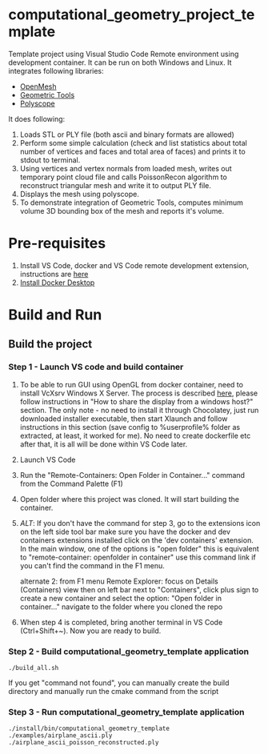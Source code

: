 # computational_geometry_project_template

Template project using Visual Studio Code Remote environment using development container. It can be run on both Windows and Linux. It integrates following libraries:

 - [OpenMesh](https://www.graphics.rwth-aachen.de/software/openmesh/)
 - [Geometric Tools](https://www.geometrictools.com/)
 - [Polyscope](https://polyscope.run/)

It does following:

 1. Loads STL or PLY file (both ascii and binary formats are allowed)
 2. Perform some simple calculation (check and list statistics about total number of vertices and faces and total area of faces) and prints it to stdout to terminal.
 3. Using vertices and vertex normals from loaded mesh, writes out temporary point cloud file and calls PoissonRecon algorithm to reconstruct triangular mesh and write it to output PLY file.
 4. Displays the mesh using polyscope.
 5. To demonstrate integration of Geometric Tools, computes minimum volume 3D bounding box of the mesh and reports it's volume.

# Pre-requisites

 1. Install VS Code, docker and VS Code remote development extension, instructions are [here](https://code.visualstudio.com/docs/remote/containers#_installation)
 2. [Install Docker Desktop](https://www.docker.com/products/docker-desktop/)

# Build and Run

## Build the project

### Step 1 - Launch VS code and build container

 1. To be able to run GUI using OpenGL from docker container, need to install VcXsrv Windows X Server. The process is described [here](https://dev.to/darksmile92/run-gui-app-in-linux-docker-container-on-windows-host-4kde), please follow instructions in "How to share the display from a windows host?" section. The only note - no need to install it through Chocolatey, just run downloaded installer executable, then start Xlaunch and follow instructions in this section (save config to %userprofile% folder as extracted, at least, it worked for me). No need to create dockerfile etc after that, it is all will be done within VS Code later.
 2. Launch VS Code
 3. Run the "Remote-Containers: Open Folder in Container..." command from the Command Palette (F1)
 4. Open folder where this project was cloned. It will start building the container.
 5. *ALT*: If you don't have the command for step 3, go to the extensions icon on the left side tool bar
    make sure you have the docker and dev containers extensions installed
    click on the 'dev containers' extension.
    In the main window, one of the options is "open folder"
    this is equivalent to "remote-container: openfolder in container"
    use this command link if you can't find the command in the F1 menu.

    alternate 2:
    from F1 menu
    Remote Explorer: focus on Details (Containers) view
    then on left bar next to "Containers", click plus sign to create a new container and select the option: "Open folder in container..."
    navigate to the folder where you cloned the repo 
 6. When step 4 is completed, bring another terminal in VS Code (Ctrl+Shift+~). Now you are ready to build.

### Step 2 - Build computational_geometry_template application

```
./build_all.sh
```
If you get "command not found", you can manually create the build directory and manually run the cmake command from the script

### Step 3 - Run computational_geometry_template application

```
./install/bin/computational_geometry_template ./examples/airplane_ascii.ply ./airplane_ascii_poisson_reconstructed.ply
```
 


 
